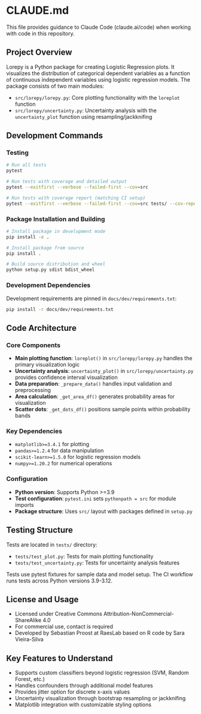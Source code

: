 # CLAUDE.md

This file provides guidance to Claude Code (claude.ai/code) when working with code in this repository.

## Project Overview

Lorepy is a Python package for creating Logistic Regression plots. It visualizes the distribution of categorical dependent variables as a function of continuous independent variables using logistic regression models. The package consists of two main modules:

- `src/lorepy/lorepy.py`: Core plotting functionality with the `loreplot` function
- `src/lorepy/uncertainty.py`: Uncertainty analysis with the `uncertainty_plot` function using resampling/jackknifing

## Development Commands

### Testing
```bash
# Run all tests
pytest

# Run tests with coverage and detailed output
pytest --exitfirst --verbose --failed-first --cov=src

# Run tests with coverage report (matching CI setup)
pytest --exitfirst --verbose --failed-first --cov=src tests/ --cov-report=term-missing --cov-report=xml
```

### Package Installation and Building
```bash
# Install package in development mode
pip install -e .

# Install package from source
pip install .

# Build source distribution and wheel
python setup.py sdist bdist_wheel
```

### Development Dependencies
Development requirements are pinned in `docs/dev/requirements.txt`:
```bash
pip install -r docs/dev/requirements.txt
```

## Code Architecture

### Core Components
- **Main plotting function**: `loreplot()` in `src/lorepy/lorepy.py` handles the primary visualization logic
- **Uncertainty analysis**: `uncertainty_plot()` in `src/lorepy/uncertainty.py` provides confidence interval visualization
- **Data preparation**: `_prepare_data()` handles input validation and preprocessing
- **Area calculation**: `_get_area_df()` generates probability areas for visualization
- **Scatter dots**: `_get_dots_df()` positions sample points within probability bands

### Key Dependencies
- `matplotlib>=3.4.1` for plotting
- `pandas>=1.2.4` for data manipulation  
- `scikit-learn>=1.5.0` for logistic regression models
- `numpy>=1.20.2` for numerical operations

### Configuration
- **Python version**: Supports Python >=3.9
- **Test configuration**: `pytest.ini` sets `pythonpath = src` for module imports
- **Package structure**: Uses `src/` layout with packages defined in `setup.py`

## Testing Structure

Tests are located in `tests/` directory:
- `tests/test_plot.py`: Tests for main plotting functionality
- `tests/test_uncertainty.py`: Tests for uncertainty analysis features

Tests use pytest fixtures for sample data and model setup. The CI workflow runs tests across Python versions 3.9-3.12.

## License and Usage
- Licensed under Creative Commons Attribution-NonCommercial-ShareAlike 4.0
- For commercial use, contact is required
- Developed by Sebastian Proost at RaesLab based on R code by Sara Vieira-Silva

## Key Features to Understand
- Supports custom classifiers beyond logistic regression (SVM, Random Forest, etc.)
- Handles confounders through additional model features
- Provides jitter option for discrete x-axis values
- Uncertainty visualization through bootstrap resampling or jackknifing
- Matplotlib integration with customizable styling options